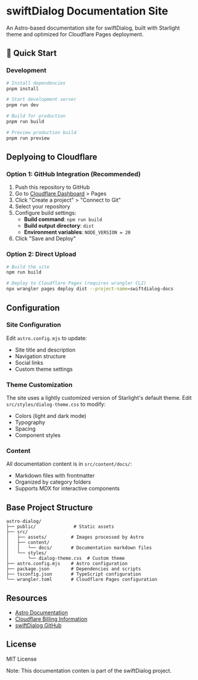 # swiftDialog Documentation Site

An Astro-based documentation site for swiftDialog, built with Starlight theme and optimized for Cloudflare Pages deployment.

## 🚀 Quick Start

### Development

```bash
# Install dependencies
pnpm install

# Start development server
pnpm run dev

# Build for production
pnpm run build

# Preview production build
pnpm run preview
```

## Deplyoing to Cloudflare 

### Option 1: GitHub Integration (Recommended)

1. Push this repository to GitHub
2. Go to [Cloudflare Dashboard](https://dash.cloudflare.com/) > Pages
3. Click "Create a project" > "Connect to Git"
4. Select your repository
5. Configure build settings:
   - **Build command**: `npm run build`
   - **Build output directory**: `dist`
   - **Environment variables**: `NODE_VERSION = 20`
6. Click "Save and Deploy"

### Option 2: Direct Upload

```bash
# Build the site
npm run build

# Deploy to Cloudflare Pages (requires wrangler CLI)
npx wrangler pages deploy dist --project-name=swiftdialog-docs
```
## Configuration

### Site Configuration
Edit `astro.config.mjs` to update:
- Site title and description
- Navigation structure
- Social links
- Custom theme settings

### Theme Customization
The site uses a lightly customized version of Starlight's default theme.
Edit `src/styles/dialog-theme.css` to modify:
- Colors (light and dark mode)
- Typography
- Spacing
- Component styles

### Content
All documentation content is in `src/content/docs/`:
- Markdown files with frontmatter
- Organized by category folders
- Supports MDX for interactive components

## Base Project Structure

```
astro-dialog/
├── public/              # Static assets
├── src/
│   ├── assets/         # Images processed by Astro
│   ├── content/
│   │   └── docs/       # Documentation markdown files
│   └── styles/
│       └── dialog-theme.css  # Custom theme
├── astro.config.mjs    # Astro configuration
├── package.json        # Dependencies and scripts
├── tsconfig.json       # TypeScript configuration
└── wrangler.toml       # Cloudflare Pages configuration
```

## Resources

- [Astro Documentation](https://docs.astro.build)
- [Cloudflare Billing Information](https://developers.cloudflare.com/workers/static-assets/billing-and-limitations/)
- [swiftDialog GitHub](https://github.com/swiftDialog/swiftDialog)

## License

MIT License

Note: This documentation conten is part of the swiftDialog project.
